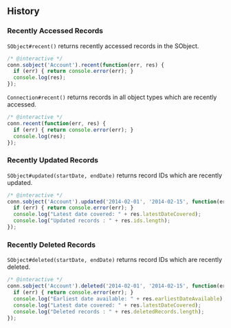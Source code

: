 ---
---

## History

### Recently Accessed Records

`SObject#recent()` returns recently accessed records in the SObject.

```javascript
/* @interactive */
conn.sobject('Account').recent(function(err, res) {
  if (err) { return console.error(err); }
  console.log(res);
});
```

`Connection#recent()` returns records in all object types which are recently accessed.

```javascript
/* @interactive */
conn.recent(function(err, res) {
  if (err) { return console.error(err); }
  console.log(res);
});
```

### Recently Updated Records

`SObject#updated(startDate, endDate)` returns record IDs which are recently updated.

```javascript
/* @interactive */
conn.sobject('Account').updated('2014-02-01', '2014-02-15', function(err, res) {
  if (err) { return console.error(err); }
  console.log("Latest date covered: " + res.latestDateCovered);
  console.log("Updated records : " + res.ids.length);
});
```

### Recently Deleted Records

`SObject#deleted(startDate, endDate)` returns record IDs which are recently deleted.

```javascript
/* @interactive */
conn.sobject('Account').deleted('2014-02-01', '2014-02-15', function(err, res) {
  if (err) { return console.error(err); }
  console.log("Earliest date available: " + res.earliestDateAvailable);
  console.log("Latest date covered: " + res.latestDateCovered);
  console.log("Deleted records : " + res.deletedRecords.length);
});
```

